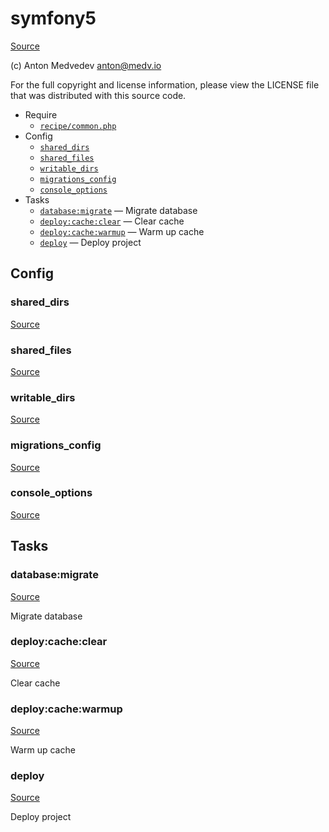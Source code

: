 <!-- DO NOT EDIT THIS FILE! -->
<!-- Instead edit recipe/symfony5.php -->
<!-- Then run bin/docgen -->

# symfony5

[Source](recipe/symfony5.php)

(c) Anton Medvedev <anton@medv.io>

For the full copyright and license information, please view the LICENSE
file that was distributed with this source code.


* Require
  * [`recipe/common.php`](#recipe/common.php)
* Config
  * [`shared_dirs`](#shared_dirs)
  * [`shared_files`](#shared_files)
  * [`writable_dirs`](#writable_dirs)
  * [`migrations_config`](#migrations_config)
  * [`console_options`](#console_options)
* Tasks
  * [`database:migrate`](#database:migrate) — Migrate database
  * [`deploy:cache:clear`](#deploy:cache:clear) — Clear cache
  * [`deploy:cache:warmup`](#deploy:cache:warmup) — Warm up cache
  * [`deploy`](#deploy) — Deploy project

## Config
### shared_dirs
[Source](recipe/symfony5.php#L12)



### shared_files
[Source](recipe/symfony5.php#L13)



### writable_dirs
[Source](recipe/symfony5.php#L14)



### migrations_config
[Source](recipe/symfony5.php#L15)



### console_options
[Source](recipe/symfony5.php#L21)




## Tasks
### database:migrate
[Source](recipe/symfony5.php#L26)

Migrate database



### deploy:cache:clear
[Source](recipe/symfony5.php#L36)

Clear cache



### deploy:cache:warmup
[Source](recipe/symfony5.php#L41)

Warm up cache



### deploy
[Source](recipe/symfony5.php#L46)

Deploy project



